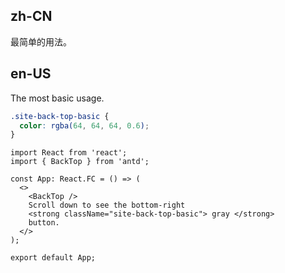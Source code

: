 ## zh-CN

最简单的用法。

## en-US

The most basic usage.

```css
.site-back-top-basic {
  color: rgba(64, 64, 64, 0.6);
}
```
```tsx
import React from 'react';
import { BackTop } from 'antd';

const App: React.FC = () => (
  <>
    <BackTop />
    Scroll down to see the bottom-right
    <strong className="site-back-top-basic"> gray </strong>
    button.
  </>
);

export default App;
```
